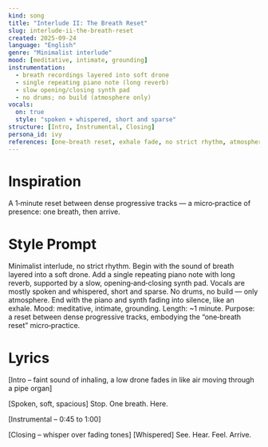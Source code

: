 ```yaml
---
kind: song
title: "Interlude II: The Breath Reset"
slug: interlude-ii-the-breath-reset
created: 2025-09-24
language: "English"
genre: "Minimalist interlude"
mood: [meditative, intimate, grounding]
instrumentation:
  - breath recordings layered into soft drone
  - single repeating piano note (long reverb)
  - slow opening/closing synth pad
  - no drums; no build (atmosphere only)
vocals:
  on: true
  style: "spoken + whispered, short and sparse"
structure: [Intro, Instrumental, Closing]
persona_id: ivy
references: [one-breath reset, exhale fade, no strict rhythm, atmosphere-only]
---
```


# Inspiration

A 1‑minute reset between dense progressive tracks — a micro‑practice of presence: one breath, then arrive.

# Style Prompt

Minimalist interlude, no strict rhythm. Begin with the sound of breath layered into a soft drone. Add a single repeating piano note with long reverb, supported by a slow, opening‑and‑closing synth pad. Vocals are mostly spoken and whispered, short and sparse. No drums, no build — only atmosphere. End with the piano and synth fading into silence, like an exhale. Mood: meditative, intimate, grounding. Length: ~1 minute. Purpose: a reset between dense progressive tracks, embodying the “one‑breath reset” micro‑practice.

# Lyrics

[Intro – faint sound of inhaling, a low drone fades in like air moving through a pipe organ]

[Spoken, soft, spacious]
Stop.
One breath.
Here.

[Instrumental – 0:45 to 1:00]

[Closing – whisper over fading tones]
[Whispered]
See. Hear. Feel.
Arrive.

